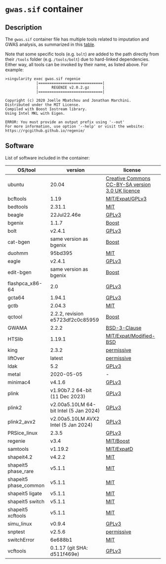 # ``gwas.sif`` container

## Description

The ``gwas.sif`` container file has multiple tools related to imputation and GWAS analysis, as summarized in this [table](./../../docker/README.md#software-versions).

Note that some specific tools (e.g. ``bolt``) are added to the path directly from their ``/tools`` folder (e.g. ``/tools/bolt``) due to hard-linked dependencies.
Either way, all tools can be invoked by their name, as listed above. For example:

```
>singularity exec gwas.sif regenie
              |=============================|
              |      REGENIE v2.0.2.gz      |
              |=============================|

Copyright (c) 2020 Joelle Mbatchou and Jonathan Marchini.
Distributed under the MIT License.
Compiled with Boost Iostream library.
Using Intel MKL with Eigen.

ERROR: You must provide an output prefix using '--out'
For more information, use option '--help' or visit the website: https://rgcgithub.github.io/regenie/
```


## Software

List of software included in the container:

  | OS/tool             | version                                   | license
  | ------------------- | ----------------------------------------- | -------------
  | ubuntu              | 20.04                                     | [Creative Commons CC-BY-SA version 3.0 UK licence](https://ubuntu.com/legal/intellectual-property-policy)
  | bcftools            | 1.19                                      | [MIT/Expat/GPLv3](https://github.com/samtools/bcftools/blob/develop/LICENSE)
  | bedtools            | 2.31.1                                    | [MIT](https://opensource.org/licenses/MIT)
  | beagle              | 22Jul22.46e                               | [GPLv3](https://www.gnu.org/licenses/gpl-3.0.html)
  | bgenix              | 1.1.7                                     | [Boost](https://www.boost.org/LICENSE_1_0.txt)
  | bolt                | v2.4.1                                    | [GPLv3](https://www.gnu.org/licenses/gpl-3.0.html)
  | cat-bgen            | same version as bgenix                    | [Boost](https://www.boost.org/LICENSE_1_0.txt)
  | duohmm              | 95bd395                                   | [MIT](https://opensource.org/licenses/MIT)
  | eagle               | v2.4.1                                    | [GPLv3](https://www.gnu.org/licenses/gpl-3.0.html)
  | edit-bgen           | same version as bgenix                    | [Boost](https://www.boost.org/LICENSE_1_0.txt)
  | flashpca_x86-64     | 2.0                                       | [GPLv3](https://www.gnu.org/licenses/gpl-3.0.html)
  | gcta64              | 1.94.1                                    | [GPLv3](https://www.gnu.org/licenses/gpl-3.0.html)
  | gctb                | 2.04.3                                    | [MIT](https://opensource.org/licenses/MIT)
  | qctool              | 2.2.2, revision e5723df2c0c85959          | [Boost](https://www.boost.org/LICENSE_1_0.txt)
  | GWAMA               | 2.2.2                                     | [BSD-3-Clause](https://opensource.org/licenses/BSD-3-Clause)
  | HTSlib              | 1.19.1                                    | [MIT/Expat/Modified-BSD](https://github.com/samtools/htslib/blob/develop/LICENSE)
  | king                | 2.3.2                                     | [permissive](https://www.kingrelatedness.com/Download.shtml)
  | liftOver            | latest                                    | [permissive](https://genome-store.ucsc.edu)
  | ldak                | 5.2                                       | [GPLv3](https://www.gnu.org/licenses/gpl-3.0.html)
  | metal               | 2020-05-05                                | -
  | minimac4            | v4.1.6                                    | [GPLv3](https://www.gnu.org/licenses/gpl-3.0.html)
  | plink               | v1.90b7.2 64-bit (11 Dec 2023)            | [GPLv3](https://www.gnu.org/licenses/gpl-3.0.html)
  | plink2              | v2.00a5.10LM 64-bit Intel (5 Jan 2024)    | [GPLv3](https://www.gnu.org/licenses/gpl-3.0.html)
  | plink2_avx2         | v2.00a5.10LM AVX2 Intel (5 Jan 2024)      | [GPLv3](https://www.gnu.org/licenses/gpl-3.0.html)
  | PRSice_linux        | 2.3.5                                     | [GPLv3](https://www.gnu.org/licenses/gpl-3.0.html)
  | regenie             | v3.4                                      | [MIT/Boost](https://github.com/rgcgithub/regenie/blob/master/LICENSE)
  | samtools            | v1.19.2                                   | [MIT/ExpatD](https://github.com/samtools/samtools/blob/develop/LICENSE)
  | shapeit4.2          | v4.2.2                                    | [MIT](https://opensource.org/licenses/MIT)
  | shapeit5 phase_rare | v5.1.1                                    | [MIT](https://opensource.org/licenses/MIT)
  | shapeit5 phase_common | v5.1.1                                  | [MIT](https://opensource.org/licenses/MIT)
  | shapeit5 ligate     | v5.1.1                                    | [MIT](https://opensource.org/licenses/MIT)
  | shapeit5 switch     | v5.1.1                                    | [MIT](https://opensource.org/licenses/MIT)
  | shapeit5 xcftools   | v5.1.1                                    | [MIT](https://opensource.org/licenses/MIT)
  | simu_linux          | v0.9.4                                    | [GPLv3](https://www.gnu.org/licenses/gpl-3.0.html)
  | snptest             | v2.5.6                                    | [permissive](https://www.chg.ox.ac.uk/~gav/snptest/#download)
  | switchError         | 6e688b1                                   | [MIT](https://opensource.org/licenses/MIT)
  | vcftools            | 0.1.17 (git SHA: d511f469e)               | [GPLv3](https://www.gnu.org/licenses/gpl-3.0.html)
